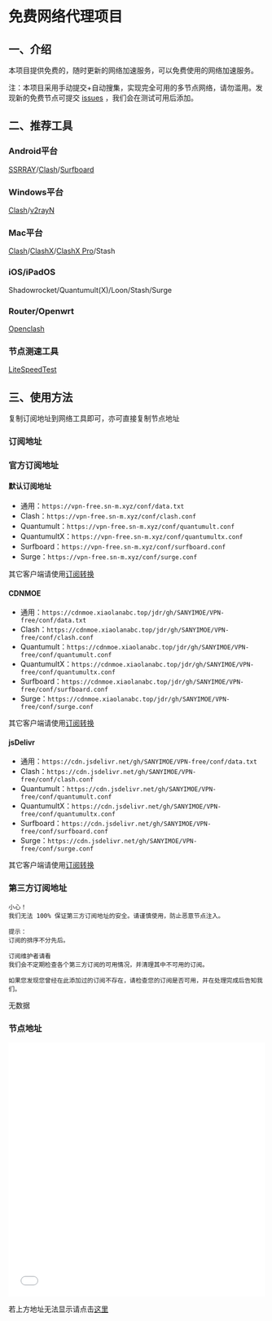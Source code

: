 # 免费网络代理项目
## 一、介绍
本项目提供免费的，随时更新的网络加速服务，可以免费使用的网络加速服务。

注：本项目采用手动提交+自动搜集，实现完全可用的多节点网络，请勿滥用。发现新的免费节点可提交 [issues](https://github.com/SANYIMOE/VPN-free/issues) ，我们会在测试可用后添加。

## 二、推荐工具
### Android平台
[SSRRAY](https://github.com/xxf098/shadowsocksr-v2ray-trojan-android/releases)/[Clash](https://github.com/Kr328/ClashForAndroid/releases)/[Surfboard](https://github.com/getsurfboard/surfboard/releases)

### Windows平台
[Clash](https://github.com/ender-zhao/Clash-for-Windows_Chinese/releases)/[v2rayN](https://github.com/2dust/v2rayN/releases)

### Mac平台
[Clash](https://github.com/Fndroid/clash_for_windows_pkg/releases)/[ClashX](https://github.com/yichengchen/clashX/releases)/[ClashX Pro](https://install.appcenter.ms/users/clashx/apps/clashx-pro/distribution_groups/public)/Stash

### iOS/iPadOS
Shadowrocket/Quantumult(X)/Loon/Stash/Surge

### Router/Openwrt
[Openclash](https://github.com/vernesong/OpenClash/releases)

### 节点测速工具
[LiteSpeedTest](https://github.com/xxf098/LiteSpeedTest/releases)

## 三、使用方法
复制订阅地址到网络工具即可，亦可直接复制节点地址

### 订阅地址
### 官方订阅地址
#### 默认订阅地址
- 通用：`https://vpn-free.sn-m.xyz/conf/data.txt`
- Clash：`https://vpn-free.sn-m.xyz/conf/clash.conf`
- Quantumult：`https://vpn-free.sn-m.xyz/conf/quantumult.conf`
- QuantumultX：`https://vpn-free.sn-m.xyz/conf/quantumultx.conf`
- Surfboard：`https://vpn-free.sn-m.xyz/conf/surfboard.conf`
- Surge：`https://vpn-free.sn-m.xyz/conf/surge.conf`

其它客户端请使用[订阅转换](https://aclsub.mojy.xyz)

#### CDNMOE
- 通用：`https://cdnmoe.xiaolanabc.top/jdr/gh/SANYIMOE/VPN-free/conf/data.txt`
- Clash：`https://cdnmoe.xiaolanabc.top/jdr/gh/SANYIMOE/VPN-free/conf/clash.conf`
- Quantumult：`https://cdnmoe.xiaolanabc.top/jdr/gh/SANYIMOE/VPN-free/conf/quantumult.conf`
- QuantumultX：`https://cdnmoe.xiaolanabc.top/jdr/gh/SANYIMOE/VPN-free/conf/quantumultx.conf`
- Surfboard：`https://cdnmoe.xiaolanabc.top/jdr/gh/SANYIMOE/VPN-free/conf/surfboard.conf`
- Surge：`https://cdnmoe.xiaolanabc.top/jdr/gh/SANYIMOE/VPN-free/conf/surge.conf`

其它客户端请使用[订阅转换](https://aclsub.mojy.xyz)

#### jsDelivr
- 通用：`https://cdn.jsdelivr.net/gh/SANYIMOE/VPN-free/conf/data.txt`
- Clash：`https://cdn.jsdelivr.net/gh/SANYIMOE/VPN-free/conf/clash.conf`
- Quantumult：`https://cdn.jsdelivr.net/gh/SANYIMOE/VPN-free/conf/quantumult.conf`
- QuantumultX：`https://cdn.jsdelivr.net/gh/SANYIMOE/VPN-free/conf/quantumultx.conf`
- Surfboard：`https://cdn.jsdelivr.net/gh/SANYIMOE/VPN-free/conf/surfboard.conf`
- Surge：`https://cdn.jsdelivr.net/gh/SANYIMOE/VPN-free/conf/surge.conf`

其它客户端请使用[订阅转换](https://aclsub.mojy.xyz)

### 第三方订阅地址
```
小心！
我们无法 100% 保证第三方订阅地址的安全。请谨慎使用，防止恶意节点注入。
```

```
提示：
订阅的排序不分先后。
```

```
订阅维护者请看
我们会不定期检查各个第三方订阅的可用情况，并清理其中不可用的订阅。

如果您发现您曾经在此添加过的订阅不存在，请检查您的订阅是否可用，并在处理完成后告知我们。
```

无数据

### 节点地址
<iframe src ="/conf/data_new.txt" width="100%" height="500" frameborder="0" scrolling="auto">
  <p>Your browser does not support iframes.</p>
</iframe>

若上方地址无法显示请点击<a href="https://vpn-free.sn-m.xyz/conf/data_new.txt" target="_blank">这里</a>
